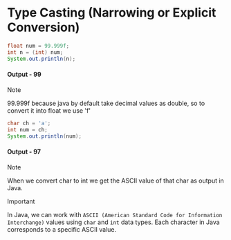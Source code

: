 # Type Casting (Narrowing or Explicit Conversion)

```java
float num = 99.999f;
int n = (int) num;
System.out.println(n);
```
#### Output - 99

> [!NOTE]  
> 99.999f because java by default take decimal values as double, so to convert it into float we use 'f'

```java
char ch = 'a';
int num = ch;
System.out.println(num);
```
#### Output - 97

> [!NOTE]
> When we convert char to int we get the ASCII value of that char as output in Java.

> [!IMPORTANT]  
> In Java, we can work with `ASCII (American Standard Code for Information Interchange)` values using `char` and `int` data types. Each character in Java corresponds to a specific ASCII value.
